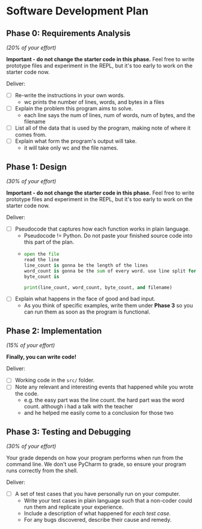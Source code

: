 # Software Development Plan

Phase 0: Requirements Analysis
------------------------------
*(20% of your effort)*

**Important - do not change the starter code in this phase.**  Feel free to write prototype files and experiment in the REPL, but it's too early to work on the starter code now.


Deliver:

*   [ ] Re-write the instructions in your own words.
    *   wc prints the number of lines, words, and bytes in a files
*   [ ] Explain the problem this program aims to solve.
    *   each line says the num of lines, num of words, num of bytes, and the filename
*   [ ] List all of the data that is used by the program, making note of where it comes from.
*   [ ] Explain what form the program's output will take.
    * it will take only wc and the file names.   


Phase 1: Design
---------------
*(30% of your effort)*

**Important - do not change the starter code in this phase.**  Feel free to write prototype files and experiment in the REPL, but it's too early to work on the starter code now.

Deliver:

*   [ ] Pseudocode that captures how each function works in plain language.
    *   Pseudocode != Python.  Do not paste your finished source code into this part of the plan.
    *   ```python
        open the file
        read the line
        line_count is gonna be the length of the lines
        word_count is gonna be the sum of every word. use line split for every line in lines
        byte_count is 
        
        print(line_count, word_count, byte_count, and filename)
        ```
*   [ ] Explain what happens in the face of good and bad input.
    *   As you think of specific examples, write them under **Phase 3** so you can run them as soon as the program is functional.


Phase 2: Implementation
-----------------------
*(15% of your effort)*

**Finally, you can write code!**

Deliver:

*   [ ] Working code in the `src/` folder.
*   [ ] Note any relevant and interesting events that happened while you wrote the code.
    *   e.g. the easy part was the line count. the hard part was the word count. although i had a talk with the teacher
    * and he helped me easily come to a conclusion for those two


Phase 3: Testing and Debugging
------------------------------
*(30% of your effort)*

Your grade depends on how your program performs when run from the command line.  We don't use PyCharm to grade, so ensure your program runs correctly from the shell.

Deliver:

*   [ ] A set of test cases that you have personally run on your computer.
    *   Write your test cases in plain language such that a non-coder could run them and replicate your experience.
    *   Include a description of what happened for *each test case*.
    *   For any bugs discovered, describe their cause and remedy.
